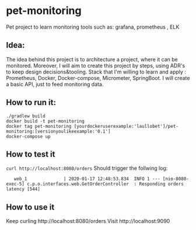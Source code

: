 # pet-monitoring

Pet project to learn monitoring tools such as: grafana, prometheus , ELK

## Idea:
The idea behind this project is to architecture a project, where it can be monitored. Moreover, I will aim to create this project by steps, using ADR's to keep design decisions&tooling. Stack that I'm willing to learn and apply : Prometheus, Docker, Docker-compose, Micrometer, SpringBoot. I will create a basic API, just to feed monitoring data.

## How to run it:
```
./gradlew build
docker build -t pet-monitoring
docker tag pet-monitoring [yourdockeruserexample:'laullobet']/pet-monitoring:[versionyoulikeexample:'0.1']
docker-compose up
```
## How to test it 
```curl http://localhost:8080/orders```
Should trigger the follwing log:
```web_1              | 2020-01-17 12:48:22.521  INFO 1 --- [nio-8080-exec-3] c.p.o.interfaces.web.GetOrderController  : Responding orders...
   web_1              | 2020-01-17 12:48:53.834  INFO 1 --- [nio-8080-exec-5] c.p.o.interfaces.web.GetOrderController  : Responding orders latency [544]
```

## How to use it 
Keep curling http://localhost:8080/orders 
Visit http://localhost:9090
